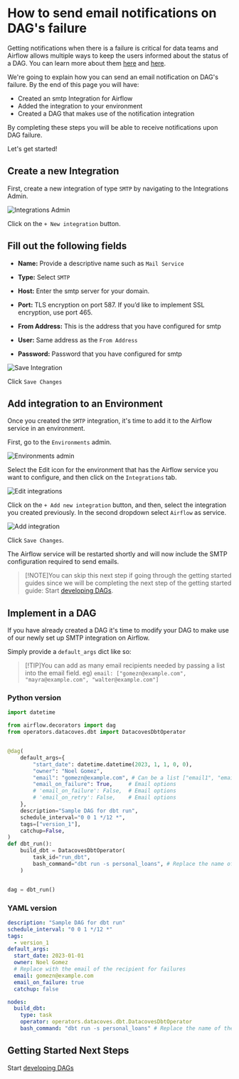 # How to send email notifications on DAG's failure

Getting notifications when there is a failure is critical for data teams and Airflow allows multiple ways to keep the users informed about the status of a DAG. You can learn more about them [here](https://www.bhavaniravi.com/apache-airflow/sending-emails-from-airflow) and [here](https://naiveskill.com/send-email-from-airflow/).

We're going to explain how you can send an email notification on DAG's failure. By the end of this page you will have: 
- Created an smtp Integration for Airflow
- Added the integration to your environment
- Created a DAG that makes use of the notification integration

By completing these steps you will be able to receive notifications upon DAG failure. 

Let's get started! 

## Create a new Integration

First, create a new integration of type `SMTP` by navigating to the Integrations Admin.

![Integrations Admin](./assets/menu_integrations.gif)

Click on the `+ New integration` button.

## Fill out the following fields

- **Name:** Provide a descriptive name such as `Mail Service `

- **Type:** Select `SMTP`

- **Host:** Enter the smtp server for your domain. 

- **Port:** TLS encryption on port 587. If you’d like to implement SSL encryption, use port 465. 

- **From Address:** This is the address that you have configured for smtp

- **User:** Same address as the `From Address` 

- **Password:** Password that you have configured for smtp

![Save Integration](./assets/save_smtp_integration.png)

Click `Save Changes`

## Add integration to an Environment

Once you created the `SMTP` integration, it's time to add it to the Airflow service in an environment.

First, go to the `Environments` admin.

![Environments admin](./assets/menu_environments.gif)

Select the Edit icon for the environment that has the Airflow service you want to configure, and then click on the `Integrations` tab.

![Edit integrations](./assets/edit_integrations.png)

Click on the `+ Add new integration` button, and then, select the integration you created previously. In the second dropdown select `Airflow` as service.

![Add integration](./assets/add_smtp_integration.png)

Click `Save Changes`. 

The Airflow service will be restarted shortly and will now include the SMTP configuration required to send emails.

>[!NOTE]You can skip this next step if going through the getting started guides since we will be completing the next step of the getting started guide: Start [developing DAGs](getting-started/Admin/creating-airflow-dags.md).

## Implement in a DAG

If you have already created a DAG it's time to modify your DAG to make use of our newly set up SMTP integration on Airflow. 

Simply provide a `default_args` dict like so:
>[!TIP]You can add as many email recipients needed by passing a list into the email field. eg) `email: ["gomezn@example.com", "mayra@example.com", "walter@example.com"]` 

### Python version

```python
import datetime

from airflow.decorators import dag
from operators.datacoves.dbt import DatacovesDbtOperator


@dag(
    default_args={
        "start_date": datetime.datetime(2023, 1, 1, 0, 0),
        "owner": "Noel Gomez",
        "email": "gomezn@example.com", # Can be a list ["email1", "email2",...]
        "email_on_failure": True,     # Email options
        # 'email_on_failure': False,  # Email options
        # 'email_on_retry': False,    # Email options
    },
    description="Sample DAG for dbt run",
    schedule_interval="0 0 1 */12 *",
    tags=["version_1"],
    catchup=False,
)
def dbt_run():
    build_dbt = DatacovesDbtOperator(
        task_id="run_dbt",
        bash_command="dbt run -s personal_loans", # Replace the name of the model
    )


dag = dbt_run()
```

### YAML version

```yaml
description: "Sample DAG for dbt run"
schedule_interval: "0 0 1 */12 *"
tags:
  - version_1
default_args:
  start_date: 2023-01-01
  owner: Noel Gomez
  # Replace with the email of the recipient for failures
  email: gomezn@example.com
  email_on_failure: true
  catchup: false

nodes:
  build_dbt:
    type: task
    operator: operators.datacoves.dbt.DatacovesDbtOperator
    bash_command: "dbt run -s personal_loans" # Replace the name of the model
```

## Getting Started Next Steps 

Start [developing DAGs](getting-started/Admin/creating-airflow-dags.md)